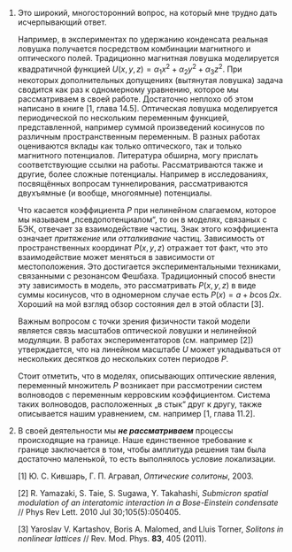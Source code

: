 1. Это широкий, многосторонний вопрос, на который мне трудно дать исчерпывающий ответ.

   Например, в экспериментах по удержанию конденсата реальная ловушка получается посредством комбинации магнитного и оптического полей. Традиционно магнитная ловушка моделируется квадратичной функцией $U(x,y,z) = \alpha_1 x^2 + \alpha_2 y^2 + \alpha_3 z^2$. При некоторых дополнительных допущениях (вытянутая ловушка) задача сводится как раз к одномерному уравнению, которое мы рассматриваем в своей работе. Достаточно неплохо об этом написано в книге [1, глава 14.5]. Оптическая ловушка моделируется периодической по нескольким переменным функцией, представленной, например суммой произведений косинусов по различным пространственным переменным. В разных работах оцениваются вклады как только оптического, так и только магнитного потенциалов. Литература обширна, могу прислать соответствующие ссылки на работы. Рассматриваются также и другие, более сложные потенциалы. Например в исследованиях, посвящённых вопросам туннелирования, рассматриваются двухъямные (и вообще, многоямные) потенциалы.

   Что касается коэффициента $P$ при нелинейном слагаемом, которое мы называем „псевдопотенциалом“, то он в моделях, связаных с БЭК, отвечает за взаимодействие частиц. Знак этого коэффициента означает _притяжение_ или _отталкивание_ частиц. Зависимость от пространственных координат $P(x,y,z)$ отражает тот факт, что это взаимодействие может меняться в зависимости от местоположения. Это достигается экспериментальными техниками, связанными с резонансом Фешбаха. Традиционный способ внести эту зависимость в модель, это рассматривать $P(x,y,z)$ в виде суммы косинусов, что в одномерном случае есть  $P(x) = a + b \cos \Omega x$. Хороший на мой  взгляд обзор состояния дел в этой области [3].

   Важным вопросом с точки зрения физичности такой модели является связь масштабов оптической ловушки и нелинейной модуляции. В работах экспериментаторов (см. например [2]) утверждается, что на линейном масштабе $U$ может укладываться от нескольких десятков до нескольких сотен периодов $P$.

   Стоит отметить, что в моделях, описывающих оптические явления, переменный множитель $P$ возникает при рассмотрении систем волноводов с переменным керровским коэффициентом. Система таких волноводов, расположенных „в стык“ друг к другу, также описывается нашим уравнением, см. например [1, глава 11.2].

2. В своей деятельности мы **_не рассматриваем_** процессы происходящие на границе. Наше единственное требование к границе заключается в том, чтобы амплитуда решения там была достаточно маленькой, то есть выполнялось условие локализации.

   [1] Ю. С. Кившарь, Г. П. Агравал, _Оптические солитоны_, 2003.

   [2] R. Yamazaki, S. Taie, S. Sugawa, Y. Takahashi,  _Submicron spatial modulation of an interatomic interaction in a Bose-Einstein condensate_ // Phys Rev Lett. 2010 Jul 30;105(5):050405.

   [3] Yaroslav V. Kartashov, Boris A. Malomed, and Lluis Torner, _Solitons in nonlinear lattices_ // Rev. Mod. Phys. **83**, 405 (2011).